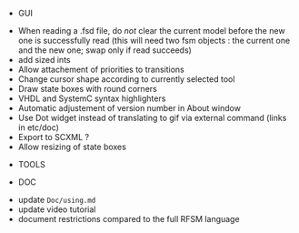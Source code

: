 * GUI
- When reading a .fsd file, do _not_ clear the current model before the new one is  successfully
  read (this will need two fsm objects : the current one and the new one; swap only if read succeeds)
- add sized ints
- Allow attachement of priorities to transitions
- Change cursor shape according to currently selected tool
- Draw state boxes with round corners
- VHDL and SystemC syntax highlighters
- Automatic adjustement of version number in About window
- Use Dot widget instead of translating to gif via external command (links in etc/doc)
- Export to SCXML ?
- Allow resizing of state boxes

* TOOLS

* DOC
- update `Doc/using.md`
- update video tutorial
- document restrictions compared to the full RFSM language


